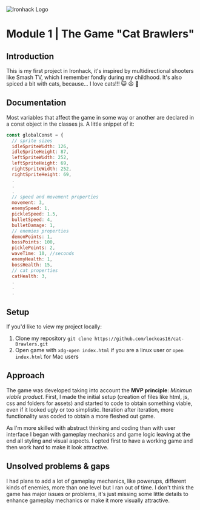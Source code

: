 ![Ironhack Logo](https://i.imgur.com/1QgrNNw.png)

# Module 1 | The Game **"Cat Brawlers"**
## Introduction
This is my first project in Ironhack, it's inspired by multidirectional shooters like Smash TV, which I remember fondly during my childhood. It's also spiced a bit with cats, because... I love cats!!! :smiley_cat: :laughing: :paw_prints:

## Documentation
Most variables that affect the game in some way or another are declared in a const object in the classes js. A little snippet of it:

```javascript
const globalConst = {
  // sprite sizes
  idleSpriteWidth: 126,
  idleSpriteHeight: 87,
  leftSpriteWidth: 252,
  leftSpriteHeight: 69,
  rightSpriteWidth: 252,
  rightSpriteHeight: 69,
  .
  .
  .
  // speed and movement properties
  movement: 3,
  enemySpeed: 1,
  pickleSpeed: 1.5,
  bulletSpeed: 4,
  bulletDamage: 1,
  // enemies properties
  demonPoints: 1,
  bossPoints: 100,
  picklePoints: 2,
  waveTime: 10, //seconds
  enemyHealth: 1,
  bossHealth: 15,
  // cat properties
  catHealth: 3,
  .
  .
  .
```

## Setup
If you'd like to view my project locally:
1. Clone my repository ```git clone https://github.com/lockeas16/cat-Brawlers.git```
2. Open game with ```xdg-open index.html``` if you are a linux user or ```open index.html``` for Mac users

## Approach
The game was developed taking into account the **MVP principle**: *Minimun viable product*. First, I made the initial setup (creation of files like html, js, css and folders for assets) and started to code to obtain something viable, even if it looked ugly or too simplistic. Iteration after iteration, more functionality was coded to obtain a more fleshed out game. 

As I'm more skilled with abstract thinking and coding than with user interface I began with gameplay mechanics and game logic leaving at the end all styling and visual aspects. I opted first to have a working game and then work hard to make it look attractive.

## Unsolved problems & gaps
I had plans to add a lot of gameplay mechanics, like powerups, different kinds of enemies, more than one level but I ran out of time. I don't think the game has major issues or problems, it's just missing some little details to enhance gameplay mechanics or make it more visually attractive.